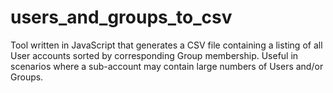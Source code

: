 # users_and_groups_to_csv
Tool written in JavaScript that generates a CSV file containing a listing of all User accounts sorted by corresponding Group membership. Useful in scenarios where a sub-account may contain large numbers of Users and/or Groups.
